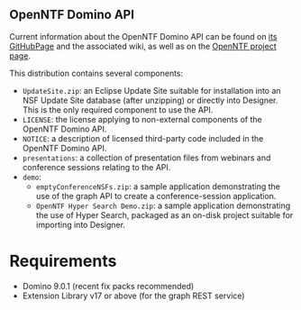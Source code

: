 OpenNTF Domino API
------------------

Current information about the OpenNTF Domino API can be found on [its GitHubPage](https://github.com/OpenNTF/org.openntf.domino) and the associated wiki, as well as on the [OpenNTF project page](http://www.openntf.org/main.nsf/project.xsp?r=project/OpenNTF%20Domino%20API).

This distribution contains several components:

 * `UpdateSite.zip`: an Eclipse Update Site suitable for installation into an NSF Update Site database (after unzipping) or directly into Designer. This is the only required component to use the API.
 * `LICENSE`: the license applying to non-external components of the OpenNTF Domino API.
 * `NOTICE`: a description of licensed third-party code included in the OpenNTF Domino API.
 * `presentations`: a collection of presentation files from webinars and conference sessions relating to the API.
 * `demo`:
   * `emptyConferenceNSFs.zip`: a sample application demonstrating the use of the graph API to create a conference-session application.
   * `OpenNTF Hyper Search Demo.zip`: a sample application demonstrating the use of Hyper Search, packaged as an on-disk project suitable for importing into Designer.

Requirements
============

- Domino 9.0.1 (recent fix packs recommended)
- Extension Library v17 or above (for the graph REST service)